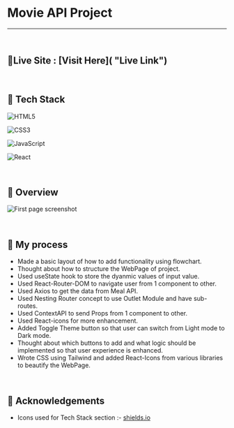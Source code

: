 # Movie API Project
<hr>
<br> 

## 📌Live Site : [Visit Here]( "Live Link")

<br>

## 📌 Tech Stack
![HTML5](https://img.shields.io/badge/html5-%23E34F26.svg?style=for-the-badge&logo=html5&logoColor=white)

![CSS3](https://img.shields.io/badge/css3-%231572B6.svg?style=for-the-badge&logo=css3&logoColor=white)

![JavaScript](https://img.shields.io/badge/javascript-%23323330.svg?style=for-the-badge&logo=javascript&logoColor=%23F7DF1E)

![React](https://img.shields.io/badge/react-%2320232a.svg?style=for-the-badge&logo=react&logoColor=%2361DAFB)

<br>

## 📌 Overview
![First page screenshot]()

<br>

## 📌 My process

- Made a basic layout of how to add functionality using flowchart.
- Thought about how to structure the WebPage of project.
- Used useState hook to store the dyanmic values of input value.
- Used React-Router-DOM to navigate user from 1 component to other.
- Used Axios to get the data from Meal API.
- Used Nesting Router concept to use Outlet Module and have sub-routes.
- Used ContextAPI to send Props from 1 component to other.
- Used React-icons for more enhancement.
- Added Toggle Theme button so that user can switch from Light mode to Dark mode.
- Thought about which buttons to add and what logic should be implemented so that user experience is enhanced.
- Wrote CSS using Tailwind and added React-Icons from various libraries to beautify the WebPage.

<br>

## 📌 Acknowledgements

- Icons used for Tech Stack section :- [shields.io](https://img.shields.io)



